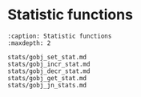 # Statistic functions

```{toctree}
:caption: Statistic functions
:maxdepth: 2

stats/gobj_set_stat.md
stats/gobj_incr_stat.md
stats/gobj_decr_stat.md
stats/gobj_get_stat.md
stats/gobj_jn_stats.md


```
